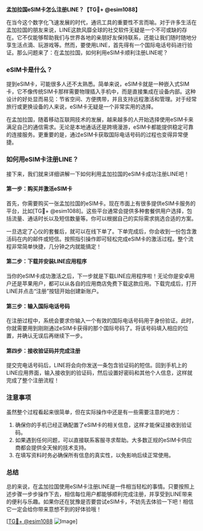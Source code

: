 **孟加拉国eSIM卡怎么注册LINE？【TG💪+ @esim1088】**

在当今这个数字化飞速发展的时代，通讯工具的重要性不言而喻。对于许多生活在孟加拉国的朋友来说，LINE这款风靡全球的社交软件无疑是一个不可或缺的存在。它不仅能够帮助我们与世界各地的亲朋好友保持联系，还能让我们随时随地分享生活点滴、玩游戏等。然而，要使用LINE，首先得有一个国际电话号码进行验证。那么问题来了：在孟加拉国，如何利用eSIM卡顺利注册LINE呢？

### eSIM卡是什么？

提到eSIM卡，可能很多人还不太熟悉。简单来说，eSIM卡就是一种嵌入式SIM卡，它不像传统SIM卡那样需要物理插入手机中，而是直接集成在设备内部。这种设计的好处显而易见：节省空间、方便携带，并且支持远程激活和管理。对于经常旅行或更换设备的人来说，eSIM卡无疑是一个非常实用的选择。

在孟加拉国，随着移动互联网技术的发展，越来越多的人开始选择使用eSIM卡来满足自己的通信需求。无论是本地通话还是跨境漫游，eSIM卡都能提供稳定可靠的连接服务。更重要的是，通过eSIM卡获取国际电话号码的过程也变得异常便捷。

### 如何用eSIM卡注册LINE？

接下来，我们就来详细讲解一下如何利用孟加拉国的eSIM卡成功注册LINE吧！

#### 第一步：购买并激活eSIM卡

首先，你需要购买一张孟加拉国的eSIM卡。现在市面上有很多提供eSIM卡服务的平台，比如[TG💪+ @esim1088]。这些平台通常会提供多种套餐供用户选择，包括流量、通话时长以及短信数量等。你可以根据自己的实际需求挑选合适的方案。

一旦选定了心仪的套餐后，就可以在线下单了。下单完成后，你会收到一份包含激活码在内的邮件或短信。按照指引操作即可轻松完成eSIM卡的激活过程。整个流程非常简单快捷，几分钟之内就能搞定！

#### 第二步：下载并安装LINE应用程序

当你的eSIM卡成功激活之后，下一步就是下载LINE应用程序啦！无论你是安卓用户还是苹果用户，都可以从各自的应用商店免费下载这款应用。下载完成后，打开LINE并点击“注册”按钮开始创建新账户。

#### 第三步：输入国际电话号码

在注册过程中，系统会要求你输入一个有效的国际电话号码用于身份验证。此时，你就需要用到刚刚通过eSIM卡获得的那个国际号码了。将该号码填入相应的位置，并确认无误后再继续下一步。

#### 第四步：接收验证码并完成注册

提交完电话号码后，LINE将会向你发送一条包含验证码的短信。回到手机上的LINE应用界面，输入接收到的验证码，然后设置好密码和其他个人信息，这样就完成了整个注册流程！

### 注意事项

虽然整个过程看起来很简单，但在实际操作中还是有一些需要注意的地方：

1. 确保你的手机已经正确配置了eSIM卡的相关信息，这样才能保证接收到验证码。
2. 如果遇到任何问题，可以直接联系客服寻求帮助。大多数正规的eSIM卡供应商都会提供全天候的技术支持。
3. 在填写资料时务必确保所有信息的真实性，以免影响后续正常使用。

### 总结

总的来说，在孟加拉国使用eSIM卡注册LINE是一件相当轻松的事情。只要按照上述步骤一步步操作下去，相信每位用户都能够顺利完成注册，并享受到LINE带来的便利与乐趣。如果你还在犹豫是否要尝试eSIM卡，不妨先去体验一下吧！相信它一定会给你带来意想不到的好体验哦！

[[TG💪+ @esim1088](https://t.me/s/esim1088) ![Image](https://i.postimg.cc/4NQfJmqS/Snipaste-2025-05-13-00-14-12.png)]
